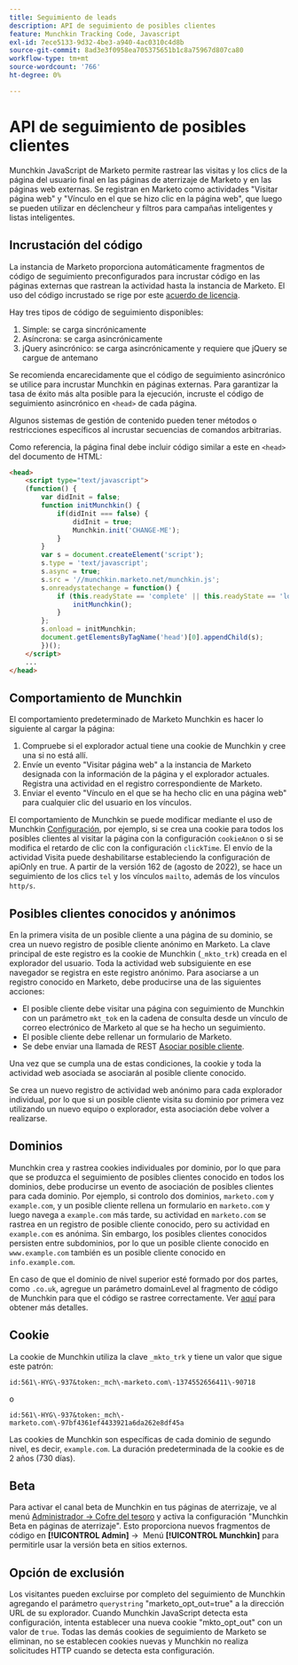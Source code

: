 ```yaml
---
title: Seguimiento de leads
description: API de seguimiento de posibles clientes
feature: Munchkin Tracking Code, Javascript
exl-id: 7ece5133-9d32-4be3-a940-4ac0310c4d8b
source-git-commit: 8ad3e3f0958ea705375651b1c8a75967d807ca80
workflow-type: tm+mt
source-wordcount: '766'
ht-degree: 0%

---
```


# API de seguimiento de posibles clientes

Munchkin JavaScript de Marketo permite rastrear las visitas y los clics de la página del usuario final en las páginas de aterrizaje de Marketo y en las páginas web externas. Se registran en Marketo como actividades &quot;Visitar página web&quot; y &quot;Vínculo en el que se hizo clic en la página web&quot;, que luego se pueden utilizar en déclencheur y filtros para campañas inteligentes y listas inteligentes.

## Incrustación del código

La instancia de Marketo proporciona automáticamente fragmentos de código de seguimiento preconfigurados para incrustar código en las páginas externas que rastrean la actividad hasta la instancia de Marketo. El uso del código incrustado se rige por este [acuerdo de licencia](../munchkin-license.pdf).

Hay tres tipos de código de seguimiento disponibles:

1. Simple: se carga sincrónicamente
1. Asíncrona: se carga asincrónicamente
1. jQuery asincrónico: se carga asincrónicamente y requiere que jQuery se cargue de antemano

Se recomienda encarecidamente que el código de seguimiento asincrónico se utilice para incrustar Munchkin en páginas externas. Para garantizar la tasa de éxito más alta posible para la ejecución, incruste el código de seguimiento asincrónico en `<head>` de cada página.

Algunos sistemas de gestión de contenido pueden tener métodos o restricciones específicos al incrustar secuencias de comandos arbitrarias.

Como referencia, la página final debe incluir código similar a este en `<head>` del documento de HTML:

```html
<head>
    <script type="text/javascript">
    (function() {
        var didInit = false;
        function initMunchkin() {
            if(didInit === false) {
                didInit = true;
                Munchkin.init('CHANGE-ME');
            }
        }
        var s = document.createElement('script');
        s.type = 'text/javascript';
        s.async = true;
        s.src = '//munchkin.marketo.net/munchkin.js';
        s.onreadystatechange = function() {
            if (this.readyState == 'complete' || this.readyState == 'loaded') {
                initMunchkin();
            }
        };
        s.onload = initMunchkin;
        document.getElementsByTagName('head')[0].appendChild(s);
        })();
    </script>
    ...
</head>
```

## Comportamiento de Munchkin

El comportamiento predeterminado de Marketo Munchkin es hacer lo siguiente al cargar la página:

1. Compruebe si el explorador actual tiene una cookie de Munchkin y cree una si no está allí.
1. Envíe un evento &quot;Visitar página web&quot; a la instancia de Marketo designada con la información de la página y el explorador actuales. Registra una actividad en el registro correspondiente de Marketo.
1. Enviar el evento &quot;Vínculo en el que se ha hecho clic en una página web&quot; para cualquier clic del usuario en los vínculos.

El comportamiento de Munchkin se puede modificar mediante el uso de Munchkin [Configuración](configuration.md), por ejemplo, si se crea una cookie para todos los posibles clientes al visitar la página con la configuración `cookieAnon` o si se modifica el retardo de clic con la configuración `clickTime`. El envío de la actividad Visita puede deshabilitarse estableciendo la configuración de apiOnly en true. A partir de la versión 162 de (agosto de 2022), se hace un seguimiento de los clics `tel` y los vínculos `mailto`, además de los vínculos `http/s`.

## Posibles clientes conocidos y anónimos

En la primera visita de un posible cliente a una página de su dominio, se crea un nuevo registro de posible cliente anónimo en Marketo. La clave principal de este registro es la cookie de Munchkin (`_mkto_trk`) creada en el explorador del usuario. Toda la actividad web subsiguiente en ese navegador se registra en este registro anónimo. Para asociarse a un registro conocido en Marketo, debe producirse una de las siguientes acciones:

- El posible cliente debe visitar una página con seguimiento de Munchkin con un parámetro `mkt_tok` en la cadena de consulta desde un vínculo de correo electrónico de Marketo al que se ha hecho un seguimiento.
- El posible cliente debe rellenar un formulario de Marketo.
- Se debe enviar una llamada de REST [Asociar posible cliente](https://developer.adobe.com/marketo-apis/api/mapi/#tag/Leads/operation/associateLeadUsingPOST).

Una vez que se cumpla una de estas condiciones, la cookie y toda la actividad web asociada se asociarán al posible cliente conocido.

Se crea un nuevo registro de actividad web anónimo para cada explorador individual, por lo que si un posible cliente visita su dominio por primera vez utilizando un nuevo equipo o explorador, esta asociación debe volver a realizarse.

## Dominios

Munchkin crea y rastrea cookies individuales por dominio, por lo que para que se produzca el seguimiento de posibles clientes conocido en todos los dominios, debe producirse un evento de asociación de posibles clientes para cada dominio. Por ejemplo, si controlo dos dominios, `marketo.com` y `example.com`, y un posible cliente rellena un formulario en `marketo.com` y luego navega a `example.com` más tarde, su actividad en `marketo.com` se rastrea en un registro de posible cliente conocido, pero su actividad en `example.com` es anónima. Sin embargo, los posibles clientes conocidos persisten entre subdominios, por lo que un posible cliente conocido en `www.example.com` también es un posible cliente conocido en `info.example.com`.

En caso de que el dominio de nivel superior esté formado por dos partes, como `.co.uk`, agregue un parámetro domainLevel al fragmento de código de Munchkin para que el código se rastree correctamente. Ver [aquí](configuration.md#domainlevel) para obtener más detalles.

## Cookie

La cookie de Munchkin utiliza la clave `_mkto_trk` y tiene un valor que sigue este patrón:

`id:561\-HYG\-937&token:_mch\-marketo.com\-1374552656411\-90718`

o

`id:561\-HYG\-937&token:_mch\-marketo.com\-97bf4361ef4433921a6da262e8df45a`

Las cookies de Munchkin son específicas de cada dominio de segundo nivel, es decir, `example.com`. La duración predeterminada de la cookie es de 2 años (730 días).

## Beta

Para activar el canal beta de Munchkin en tus páginas de aterrizaje, ve al menú [Administrador -> Cofre del tesoro](https://experienceleague.adobe.com/en/docs/marketo/using/product-docs/administration/settings/enable-or-disable-treasure-chest-features) y activa la configuración &quot;Munchkin Beta en páginas de aterrizaje&quot;. Esto proporciona nuevos fragmentos de código en **[!UICONTROL Admin]** ->  Menú **[!UICONTROL Munchkin]** para permitirle usar la versión beta en sitios externos.

## Opción de exclusión

Los visitantes pueden excluirse por completo del seguimiento de Munchkin agregando el parámetro `querystring` &quot;marketo_opt_out=true&quot; a la dirección URL de su explorador. Cuando Munchkin JavaScript detecta esta configuración, intenta establecer una nueva cookie &quot;mkto_opt_out&quot; con un valor de `true`. Todas las demás cookies de seguimiento de Marketo se eliminan, no se establecen cookies nuevas y Munchkin no realiza solicitudes HTTP cuando se detecta esta configuración.
